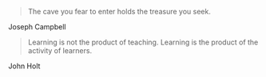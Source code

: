 > The cave you fear to enter holds the treasure you seek.

Joseph Campbell

> Learning is not the product of teaching. Learning is the product of the activity of learners.

John Holt
<!---
arctenis/arctenis is a ✨ special ✨ repository because its `README.md` (this file) appears on your GitHub profile.
You can click the Preview link to take a look at your changes.
--->
